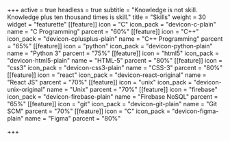+++
active = true
headless = true
subtitle = "Knowledge is not skill. Knowledge plus ten thousand times is skill."
title = "Skills"
weight = 30
widget = "featurette"
[[feature]]
icon = "C"
icon_pack = "devicon-c-plain"
name = "C Programming"
parcent = "60%"
[[feature]]
icon = "C++"
icon_pack = "devicon-cplusplus-plain"
name = "C++ Programming"
parcent = "65%"
[[feature]]
icon = "python"
icon_pack = "devicon-python-plain"
name = "Python 3"
parcent = "75%"
[[feature]]
icon = "html5"
icon_pack = "devicon-html5-plain"
name = "HTML-5"
parcent = "80%"
[[feature]]
icon = "css3"
icon_pack = "devicon-css3-plain"
name = "CSS-3"
parcent = "80%"
[[feature]]
icon = "react"
icon_pack = "devicon-react-original"
name = "React JS"
parcent = "70%"
[[feature]]
icon = "unix"
icon_pack = "devicon-unix-original"
name = "Unix"
parcent = "70%"
[[feature]]
icon = "firebase"
icon_pack = "devicon-firebase-plain"
name = "Firebase NoSQL"
parcent = "65%"
[[feature]]
icon = "git"
icon_pack = "devicon-git-plain"
name = "Git SCM"
parcent = "70%"
[[feature]]
icon = "C"
icon_pack = "devicon-figma-plain"
name = "Figma"
parcent = "80%"

+++
